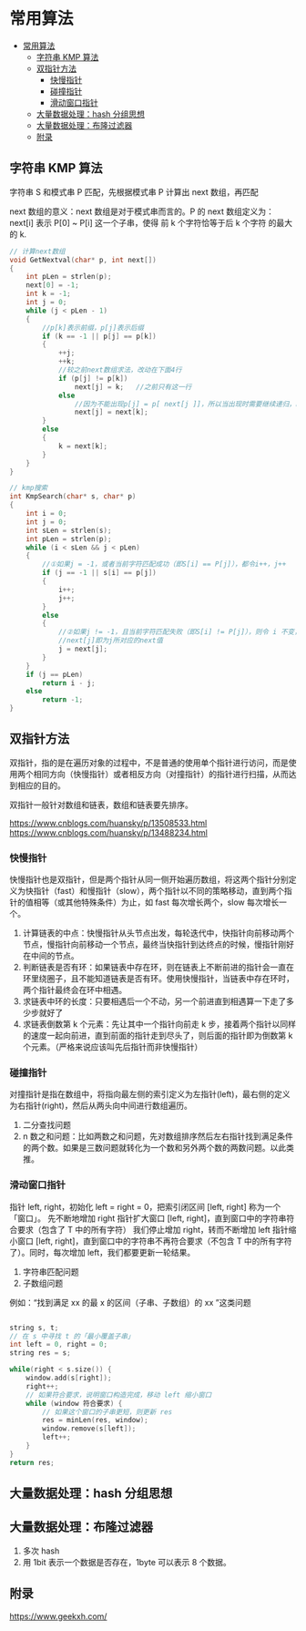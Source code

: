 # 常用算法

<!-- @import "[TOC]" {cmd="toc" depthFrom=1 depthTo=6 orderedList=false} -->

<!-- code_chunk_output -->

- [常用算法](#常用算法)
  - [字符串 KMP 算法](#字符串-kmp-算法)
  - [双指针方法](#双指针方法)
    - [快慢指针](#快慢指针)
    - [碰撞指针](#碰撞指针)
    - [滑动窗口指针](#滑动窗口指针)
  - [大量数据处理：hash 分组思想](#大量数据处理hash-分组思想)
  - [大量数据处理：布隆过滤器](#大量数据处理布隆过滤器)
  - [附录](#附录)

<!-- /code_chunk_output -->

## 字符串 KMP 算法

字符串 S 和模式串 P 匹配，先根据模式串 P 计算出 next 数组，再匹配

next 数组的意义：next 数组是对于模式串而言的。P 的 next 数组定义为：next[i] 表示 P[0] ~ P[i] 这一个子串，使得 前 k 个字符恰等于后 k 个字符 的最大的 k.

```c++
// 计算next数组
void GetNextval(char* p, int next[])
{
	int pLen = strlen(p);
	next[0] = -1;
	int k = -1;
	int j = 0;
	while (j < pLen - 1)
	{
		//p[k]表示前缀，p[j]表示后缀
		if (k == -1 || p[j] == p[k])
		{
			++j;
			++k;
			//较之前next数组求法，改动在下面4行
			if (p[j] != p[k])
				next[j] = k;   //之前只有这一行
			else
				//因为不能出现p[j] = p[ next[j ]]，所以当出现时需要继续递归，k = next[k] = next[next[k]]
				next[j] = next[k];
		}
		else
		{
			k = next[k];
		}
	}
}

// kmp搜索
int KmpSearch(char* s, char* p)
{
	int i = 0;
	int j = 0;
	int sLen = strlen(s);
	int pLen = strlen(p);
	while (i < sLen && j < pLen)
	{
		//①如果j = -1，或者当前字符匹配成功（即S[i] == P[j]），都令i++，j++
		if (j == -1 || s[i] == p[j])
		{
			i++;
			j++;
		}
		else
		{
			//②如果j != -1，且当前字符匹配失败（即S[i] != P[j]），则令 i 不变，j = next[j]
			//next[j]即为j所对应的next值
			j = next[j];
		}
	}
	if (j == pLen)
		return i - j;
	else
		return -1;
}

```

## 双指针方法

双指针，指的是在遍历对象的过程中，不是普通的使用单个指针进行访问，而是使用两个相同方向（快慢指针）或者相反方向（对撞指针）的指针进行扫描，从而达到相应的目的。

双指针一般针对数组和链表，数组和链表要先排序。

https://www.cnblogs.com/huansky/p/13508533.html
https://www.cnblogs.com/huansky/p/13488234.html

### 快慢指针

快慢指针也是双指针，但是两个指针从同一侧开始遍历数组，将这两个指针分别定义为快指针（fast）和慢指针（slow），两个指针以不同的策略移动，直到两个指针的值相等（或其他特殊条件）为止，如 fast 每次增长两个，slow 每次增长一个。

1. 计算链表的中点：快慢指针从头节点出发，每轮迭代中，快指针向前移动两个节点，慢指针向前移动一个节点，最终当快指针到达终点的时候，慢指针刚好在中间的节点。
2. 判断链表是否有环：如果链表中存在环，则在链表上不断前进的指针会一直在环里绕圈子，且不能知道链表是否有环。使用快慢指针，当链表中存在环时，两个指针最终会在环中相遇。
3. 求链表中环的长度：只要相遇后一个不动，另一个前进直到相遇算一下走了多少步就好了
4. 求链表倒数第 k 个元素：先让其中一个指针向前走 k 步，接着两个指针以同样的速度一起向前进，直到前面的指针走到尽头了，则后面的指针即为倒数第 k 个元素。（严格来说应该叫先后指针而非快慢指针）

### 碰撞指针

对撞指针是指在数组中，将指向最左侧的索引定义为左指针(left)，最右侧的定义为右指针(right)，然后从两头向中间进行数组遍历。

1. 二分查找问题
2. n 数之和问题：比如两数之和问题，先对数组排序然后左右指针找到满足条件的两个数。如果是三数问题就转化为一个数和另外两个数的两数问题。以此类推。

### 滑动窗口指针

指针 left, right，初始化 left = right = 0，把索引闭区间 [left, right] 称为一个「窗口」。
先不断地增加 right 指针扩大窗口 [left, right]，直到窗口中的字符串符合要求（包含了 T 中的所有字符）
我们停止增加 right，转而不断增加 left 指针缩小窗口 [left, right]，直到窗口中的字符串不再符合要求（不包含 T 中的所有字符了）。同时，每次增加 left，我们都要更新一轮结果。

1. 字符串匹配问题
2. 子数组问题

例如：“找到满足 xx 的最 x 的区间（子串、子数组）的 xx ”这类问题

```c++

string s, t;
// 在 s 中寻找 t 的「最小覆盖子串」
int left = 0, right = 0;
string res = s;

while(right < s.size()) {
    window.add(s[right]);
    right++;
    // 如果符合要求，说明窗口构造完成，移动 left 缩小窗口
    while (window 符合要求) {
        // 如果这个窗口的子串更短，则更新 res
        res = minLen(res, window);
        window.remove(s[left]);
        left++;
    }
}
return res;
```

## 大量数据处理：hash 分组思想

## 大量数据处理：布隆过滤器

1. 多次 hash
2. 用 1bit 表示一个数据是否存在，1byte 可以表示 8 个数据。

## 附录

https://www.geekxh.com/
